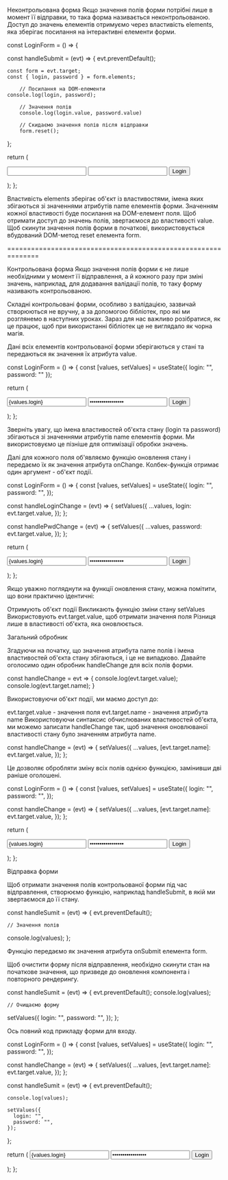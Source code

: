 Неконтрольована форма
Якщо значення полів форми потрібні лише в момент її відправки, то така форма називається неконтрольованою. Доступ до значень елементів отримуємо через властивість elements, яка зберігає посилання на інтерактивні елементи форми.



const LoginForm = () => {

  const handleSubmit = (evt) => {
    evt.preventDefault();

    const form = evt.target;
    const { login, password } = form.elements;

		// Посилання на DOM-елементи
    console.log(login, password);

		// Значення полів
		console.log(login.value, password.value)

		// Скидаємо значення полів після відправки
		form.reset();
  };

  return (
    <form onSubmit={handleSubmit}>
      <input type="text" name="login" />
      <input type="password" name="password" />
      <button type="submit">Login</button>
    </form>
  );
};



Властивість elements зберігає об'єкт із властивостями, імена яких збігаються зі значеннями атрибутів name елементів форми.
Значенням кожної властивості буде посилання на DOM-елемент поля.
Щоб отримати доступ до значень полів, звертаємося до властивості value.
Щоб скинути значення полів форми в початкові, використовується вбудований DOM-метод reset елемента form.

==============================================================

Контрольована форма
Якщо значення полів форми є не лише необхідними у момент її відправлення, а й кожного разу при зміні значень, наприклад, для додавання валідації полів, то таку форму називають контрольованою.



Складні контрольовані форми, особливо з валідацією, зазвичай створюються не вручну, а за допомогою бібліотек, про які ми розглянемо в наступних уроках. Зараз для нас важливо розібратися, як це працює, щоб при використанні бібліотек це не виглядало як чорна магія.


Дані всіх елементів контрольованої форми зберігаються у стані та передаються як значення їх атрибута value.



const LoginForm = () => {
  const [values, setValues] = useState({
    login: "",
    password: ""
  });

  return (
    <form>
      <input type="text" name="login" value={values.login} />
      <input type="password" name="password" value={values.password} />
      <button type="submit">Login</button>
    </form>
  );
};



Зверніть увагу, що імена властивостей об'єкта стану (login та password) збігаються зі значеннями атрибутів name елементів форми. Ми використовуємо це пізніше для оптимізації обробки значень.


Далі для кожного поля об'являємо функцію оновлення стану і передаємо їх як значення атрибута onChange. Колбек-функція отримає один аргумент - об'єкт події.



const LoginForm = () => {
  const [values, setValues] = useState({
    login: "",
    password: "",
  });

  const handleLoginChange = (evt) => {
    setValues({
      ...values,
      login: evt.target.value,
    });
  };

  const handlePwdChange = (evt) => {
    setValues({
      ...values,
      password: evt.target.value,
    });
  };

  return (
    <form>
      <input
        type="text"
        name="login"
        value={values.login}
        onChange={handleLoginChange}
      />
      <input
        type="password"
        name="password"
        value={values.password}
        onChange={handlePwdChange}
      />
      <button type="submit">Login</button>
    </form>
  );
};



Якщо уважно погляднути на функції оновлення стану, можна помітити, що вони практично ідентичні:

Отримують об'єкт події
Викликають функцію зміни стану setValues
Використовують evt.target.value, щоб отримати значення поля
Різниця лише в властивості об'єкта, яка оновлюється.


Загальний обробник



Згадуючи на початку, що значення атрибута name полів і імена властивостей об'єкта стану збігаються, і це не випадково. Давайте оголосимо один обробник handleChange для всіх полів форми.



const handleChange = evt => {
  console.log(evt.target.value);
  console.log(evt.target.name);
}



Використовуючи об'єкт події, ми маємо доступ до:

evt.target.value - значення поля
evt.target.name - значення атрибута name
Використовуючи синтаксис обчислюваних властивостей об'єкта, ми можемо записати handleChange так, щоб значення оновлюваної властивості стану було значенням атрибута name.



const handleChange = (evt) => {
    setValues({
      ...values,
      [evt.target.name]: evt.target.value,
    });
  };



Це дозволяє обробляти зміну всіх полів однією функцією, замінивши дві раніше оголошені.

const LoginForm = () => {
  const [values, setValues] = useState({
    login: "",
    password: "",
  });

  const handleChange = (evt) => {
    setValues({
      ...values,
      [evt.target.name]: evt.target.value,
    });
  };

  return (
    <form>
      <input
        type="text"
        name="login"
        value={values.login}
        onChange={handleChange}
      />
      <input
        type="password"
        name="password"
        value={values.password}
        onChange={handleChange}
      />
      <button type="submit">Login</button>
    </form>
  );
};



Відправка форми



Щоб отримати значення полів контрольованої форми під час відправлення, створюємо функцію, наприклад handleSubmit, в якій ми звертаємося до її стану.



const handleSumit = (evt) => {
  evt.preventDefault();

	// Значення полів
  console.log(values);
};



Функцію передаємо як значення атрибута onSubmit елемента form.



<form onSubmit={handleSumit}>



Щоб очистити форму після відправлення, необхідно скинути стан на початкове значення, що призведе до оновлення компонента і повторного рендерингу.



const handleSumit = (evt) => {
  evt.preventDefault();
  console.log(values);

	// Очищаємо форму
  setValues({
    login: "",
    password: "",
  });
};



Ось повний код прикладу форми для входу.



const LoginForm = () => {
  const [values, setValues] = useState({
    login: "",
    password: "",
  });

  const handleChange = (evt) => {
    setValues({
      ...values,
      [evt.target.name]: evt.target.value,
    });
  };

  const handleSumit = (evt) => {
    evt.preventDefault();

    console.log(values);

    setValues({
      login: "",
      password: "",
    });
  };

  return (
    <form onSubmit={handleSumit}>
      <input
        type="text"
        name="login"
        value={values.login}
        onChange={handleChange}
      />
      <input
        type="password"
        name="password"
        value={values.password}
        onChange={handleChange}
      />
      <button type="submit">Login</button>
    </form>
  );
};